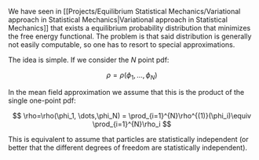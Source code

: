 We have seen in [[Projects/Equilibrium Statistical Mechanics/Variational approach in Statistical Mechanics|Variational approach in Statistical Mechanics]] that exists a equilibrium probability distribution that minimizes the free energy functional. The problem is that said distribution is generally not easily computable, so one has to resort to special approximations.

The idea is simple. If we consider the $N$ point pdf:

$$ \rho=\rho(\phi_1, \dots,\phi_N) $$

In the mean field approximation we assume that this is the product of the single one-point pdf:

$$ \rho=\rho(\phi_1, \dots,\phi_N) = \prod_{i=1}^{N}\rho^{(1)}(\phi_i)\equiv \prod_{i=1}^{N}\rho_i $$

This is equivalent to assume that particles are statistically independent (or better that the different degrees of freedom are statistically independent).
